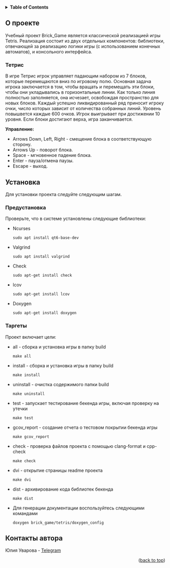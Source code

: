 <a id="readme-top"></a>

<br />
<details>
  <summary><strong>Table of Contents</strong></summary>
  <ol>
    <li>
      <a href="#about-the-project">О проекте</a>
      <ul>
        <li><a href="#built-with">Инструменты разработки</a></li>
      </ul>
    </li>
    <li>
      <a href="#getting-started">Установка</a>
      <ul>
        <li><a href="#required-software">Предустановка</a></li>
        <li><a href="#installation">Таргеты</a></li>
      </ul>
    </li>
    <li><a href="#contact">Контакты автора</a></li>
  </ol>
</details>


## О проекте

Учебный проект Brick_Game является классической реализацией игры Tetris.
Реализация состоит из двух отдельных компонентов: библиотеки, отвечающей за реализацию логики игры (с использованием конечных автоматов), и консольного интерфейса.

### Тетрис

В игре Тетрис игрок управляет падающим набором из 7 блоков, которые перемещаются вниз по игровому полю. Основная задача игрока заключается в том, чтобы вращать и перемещать эти блоки, чтобы они укладывались в горизонтальные линии. Как только линия полностью заполняется, она исчезает, освобождая пространство для новых блоков. Каждый успешно ликвидированный ряд приносит игроку очки, число которых зависит от количества собранных линий. 
Уровень повышвется каждые 600 очков. Игрок выигрывает при достижении 10 уровня. Если блоки достигают верха, игра заканчивается. 

**Управление:**
- Arrows Down, Left, Right - смещение блока в соответствующую сторону. 
- Arrows Up - поворот блока. 
- Space - мгновенное падение блока. 
- Enter - пауза/отмена паузы.
- Escape - выход.


## Установка

Для установки проекта следуйте следующим шагам.

### Предустановка

Проверьте, что в системе установлены следующие библиотеки:

* Ncurses
  ```
  sudo apt install qt6-base-dev
  ```

* Valgrind
  ```
  sudo apt install valgrind
  ```

* Check
  ```
  sudo apt-get install check
  ```

* lcov
  ```
  sudo apt-get install lcov
  ```

* Doxygen
  ```
  sudo apt-get install doxygen
  ```

### Таргеты

Проект включает цели:

* all - сборка и установка игры в папку build
  ```
  make all
  ```

* install - сборка и установка игры в папку build
  ```
  make install
  ```

* uninstall - очистка содержимого папки build
  ```
  make uninstall
  ```

* test - запускает тестирование бекенда игры, включая проверку на утечки
  ```
  make test
  ```

* gcov_report - создание отчета о тестовом покрытии бекенда игры 
  ```
  make gcov_report
  ```

* check - проверка файлов проекта с помощью clang-format и cpp-check 
  ```
  make check
  ```

* dvi - открытие страницы readme проекта
  ```
  make dvi
  ```

* dist - архивирование кода библиотек бекенда
  ```
  make dist
  ```
  
* Для генерации документации воспользуйтесь следующими командами
  ```
  doxygen brick_game/tetris/doxygen_config
  ```


## Контакты автора

Юлия Уварова  - [Telegram](https://t.me/Jun_Uno)

<p align="right">(<a href="#readme-top">back to top</a>)</p>
